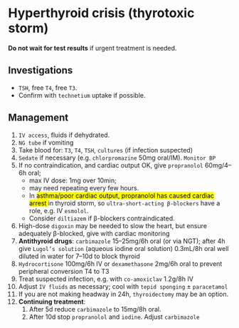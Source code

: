 # Hyperthyroid crisis (thyrotoxic storm)


**Do not wait for test results** if urgent treatment is needed.

## Investigations

- `TSH`, free `T4`, free `T3`. 
- Confirm with `technetium` uptake if possible.

## Management

1. `IV access`, fluids if dehydrated. 
2. `NG tube` if vomiting
3. Take blood for: `T3`, `T4`, `TSH`, `cultures` (if infection suspected)
4. `Sedate` if necessary (e.g. `chlorpromazine` 50mg oral/IM). `Monitor BP`
5. If no contraindication, and cardiac output OK, give `propranolol` 60mg/4–6h oral; 
	- max IV dose: 1mg over 10min; 
	- may need repeating every few hours. 
	- In <mark> asthma/poor cardiac output, propranolol has caused cardiac arrest </mark> in thyroid storm, so `ultra-short-acting β-blockers` have a role, e.g. IV `esmolol`. 
	- Consider `diltiazem` if β-blockers contraindicated.
6. High-dose `digoxin` may be needed to slow the heart, but ensure adequately β-blocked, give with cardiac monitoring
7. **Antithyroid drugs**: `carbimazole` 15–25mg/6h oral (or via NGT); after 4h give `Lugol’s solution` (aqueous iodine oral solution) 0.3mL/8h oral well diluted in water for 7–10d to block thyroid
8. `Hydrocortisone` 100mg/6h IV or `dexamethasone` 2mg/6h oral to prevent peripheral conversion T4 to T3
9. Treat suspected infection, e.g. with `co-amoxiclav` 1.2g/8h IV
10. Adjust `IV fluids` as necessary; cool with `tepid sponging` ± `paracetamol`
11. If you are not making headway in 24h, `thyroidectomy` may be an option.
12. **Continuing treatment**: 
	1. After 5d reduce `carbimazole` to 15mg/8h oral.
	2. After 10d stop `propranolol` and `iodine`. Adjust `carbimazole`
